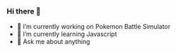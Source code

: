 ### Hi there 👋

- 🔭 I’m currently working on Pokemon Battle Simulator
- 🌱 I’m currently learning Javascript
- 💬 Ask me about anything
